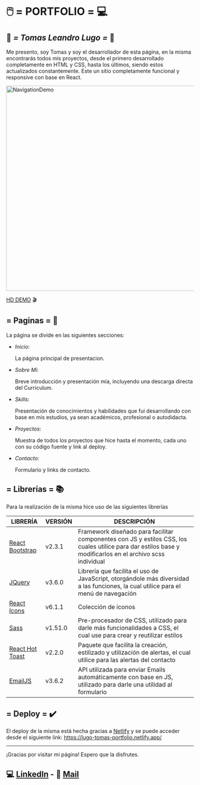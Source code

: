 # 🖱️ =  PORTFOLIO =  💻
## 🌙️ _= Tomas Leandro Lugo =_ 🦊

Me presento, soy Tomas y soy el desarrollador de esta página, en la misma encontrarás todos mis proyectos, desde el primero desarrollado completamente en HTML y CSS, hasta los últimos, siendo estos actualizados constantemente.
Este un sitio completamente funcional y responsive con base en React.

<img src="./src/resources/portfolioDEMO.gif" alt="NavigationDemo" width="550"/>

[HD DEMO](https://streamable.com/bp3m6u) 🎬

## = Paginas = 📄

La página se divide en las siguientes secciones:

- _Inicio_: 

    La página principal de presentacion.

- _Sobre Mi_:

   Breve introducción y presentación mía, incluyendo una descarga directa del Curriculum.

- _Skills_:

    Presentación de conocimientos y habilidades que fui desarrollando con base en mis estudios, ya sean académicos, profesional o autodidacta.

- _Proyectos_:
 
    Muestra de todos los proyectos que hice hasta el momento, cada uno con su código fuente y link al deploy.

- _Contacto_:

    Formulario y links de contacto.

## = Librerías = 📚
Para la realización de la misma hice uso de las siguientes librerías

| LIBRERÍA | VERSIÓN | DESCRIPCIÓN |
| ------ | ------ | ------ |
| [React Bootstrap](https://react-bootstrap.github.io/getting-started/introduction) | v2.3.1 | Framework diseñado para facilitar componentes con JS y estilos CSS, los cuales utilice para dar estilos base y modificarlos en el archivo scss individual |
| [JQuery](https://api.jquery.com/) | v3.6.0 | Librería que facilita el uso de JavaScript, otorgándole más diversidad a las funciones, la cual utilice para el menú de navegación |
| [React Icons](https://react-icons.github.io/react-icons/) | v6.1.1 | Colección de iconos |
| [Sass](https://sass-lang.com/documentation/) | v1.51.0 | Pre-procesador de CSS, utilizado para darle más funcionalidades a CSS, el cual use para crear y reutilizar estilos |
| [React Hot Toast](https://react-hot-toast.com/docs) | v2.2.0 | Paquete que facilita la creación, estilizado y utilización de alertas, el cual utilice para las alertas del contacto |
| [EmailJS](https://www.emailjs.com/docs/) | v3.6.2 | API utilizada para enviar Emails automáticamente con base en JS, utilizado para darle una utilidad al formulario |
 
## = Deploy = ✔️
El deploy de la misma está hecha gracias a [Netlify](https://www.netlify.com/) y se puede acceder desde el siguiente link:
https://lugo-tomas-portfolio.netlify.app/

----------------------------------------------------------------------------
¡Gracias por visitar mi página! Espero que la disfrutes.

## 💻 [LinkedIn](https://www.linkedin.com/in/lugotomasleandro/) - 📧 [Mail](mailto:lugoleandro@hotmail.com)